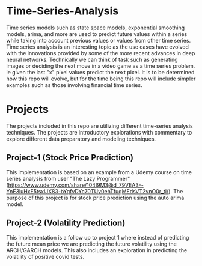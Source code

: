# Time-Series-Analysis
Time series models such as state space models, exponential smoothing models, arima, and more are used to predict future values within a series while taking into account previous values or values from other time series. Time series analysis is an interesting topic as the use cases have evolved with the innovations provided by some of the more recent advances in deep neural networks. Technically we can think of task such as generating images or deciding the next move in a video game as a time series problem. ie given the last "x" pixel values predict the next pixel. It is to be determined how this repo will evolve, but for the time being this repo will include simpler examples such as those involving financial time series.

# Projects
The projects included in this repo are utilizing different time-series analysis techniques. The projects are introductory explorations with commentary to explore different data preparatory and modeling techniques. 

## Project-1 (Stock Price Prediction)
This implementation is based on an example from a Udemy course on time series analysis from user "The Lazy Programmer" (https://www.udemy.com/share/104I9M3@d_79VEA3--YnE3luHxE5tsxlJX83-bYqfvDYc70TUy0ehTfuqMEdsVT2vnO0r_ti/). The purpose of this project is for stock price prediction using the auto arima model. 

## Project-2 (Volatility Prediction)
This implementation is a follow up to project 1 where instead of predicting the future mean price we are predicting the future volatility using the ARCH/GARCH models. This also includes an exploration in predicting the volatility of positive covid tests. 
